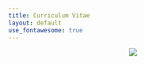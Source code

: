 ```yaml
---
title: Curriculum Vitae
layout: default
use_fontawesome: true
---
```


<!-- Photo -->
<div class="row content-row">
    <div class="col-0 col-sm-2 col-md-2 col-lg-2 col-xl-2"></div>
    <div style="text-align:center;color:#0f66d1;" class="col-12 col-sm-8 col-md-8 col-lg-8 col-xl-8">
        <img src="{{ site.baseurl }}/images/alaska.png">
    </div>
    <div class="col-0 col-sm-2 col-md-2 col-lg-2 col-xl-2"></div>
</div>

<!-- CV -->
<div class="row content-row">
    <div class="col-0 col-sm-2 col-md-2 col-lg-2 col-xl-2"></div>
    <div style="text-align:center;" class="col-12 col-sm-8 col-md-8 col-lg-8 col-xl-8">
        <object width="100%" height="200%" data="https://docs.google.com/gview?embedded=true&url=http://gatesdupont.github.io/attachments/DupontCV.pdf">
    </div>
    <div class="col-0 col-sm-2 col-md-2 col-lg-2 col-xl-2"></div>
</div>
